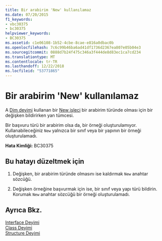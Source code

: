 ```yaml
---
title: Bir arabirim 'New' kullanılamaz
ms.date: 07/20/2015
f1_keywords:
- vbc30375
- bc30375
helpviewer_keywords:
- BC30375
ms.assetid: c1e06108-1b52-4cbe-8cae-e816a0dbac0b
ms.openlocfilehash: 7c6c99b46ba6ad41df1736d2367ea807e05b04e3
ms.sourcegitcommit: 0888d7b24f475c346a3f444de8d83ec1ca7cd234
ms.translationtype: MT
ms.contentlocale: tr-TR
ms.lasthandoff: 12/22/2018
ms.locfileid: "53771865"
---
```

# <a name="new-cannot-be-used-on-an-interface"></a>Bir arabirim 'New' kullanılamaz
A [Dim deyimi](../../visual-basic/language-reference/statements/dim-statement.md) kullanan bir [New işleci](../../visual-basic/language-reference/operators/new-operator.md) bir arabirim türünde olması için bir değişken bildirirken yan tümcesi.  
  
 Bir başvuru türü bir arabirim olsa da, bir örneği oluşturulamıyor. Kullanabileceğiniz `New` yalnızca bir sınıf veya bir yapının bir örneği oluşturulamadı.  
  
 **Hata Kimliği:** BC30375  
  
## <a name="to-correct-this-error"></a>Bu hatayı düzeltmek için  
  
1.  Değişken, bir arabirim türünde olmasını ise kaldırmak `New` anahtar sözcüğü.  
  
2.  Değişken örneğine başvurmak için ise, bir sınıf veya yapı türü bildirin. Korumak `New` anahtar sözcüğü bir örneği oluşturulamadı.  
  
## <a name="see-also"></a>Ayrıca Bkz.  
 [Interface Deyimi](../../visual-basic/language-reference/statements/interface-statement.md)  
 [Class Deyimi](../../visual-basic/language-reference/statements/class-statement.md)  
 [Structure Deyimi](../../visual-basic/language-reference/statements/structure-statement.md)
